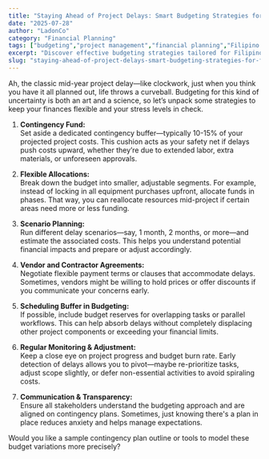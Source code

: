 ```yaml
---
title: "Staying Ahead of Project Delays: Smart Budgeting Strategies for Filipino Professionals"
date: "2025-07-28"
author: "LadonCo"
category: "Financial Planning"
tags: ["budgeting","project management","financial planning","Filipino professionals","contingency planning"]
excerpt: "Discover effective budgeting strategies tailored for Filipino professionals to navigate mid-year project delays gracefully and maintain financial stability. Empower your projects with flexibility and foresight."
slug: "staying-ahead-of-project-delays-smart-budgeting-strategies-for-filipino-professionals"
---
```


Ah, the classic mid-year project delay—like clockwork, just when you think you have it all planned out, life throws a curveball. Budgeting for this kind of uncertainty is both an art and a science, so let’s unpack some strategies to keep your finances flexible and your stress levels in check.

1. **Contingency Fund:**  
Set aside a dedicated contingency buffer—typically 10-15% of your projected project costs. This cushion acts as your safety net if delays push costs upward, whether they’re due to extended labor, extra materials, or unforeseen approvals.

2. **Flexible Allocations:**  
Break down the budget into smaller, adjustable segments. For example, instead of locking in all equipment purchases upfront, allocate funds in phases. That way, you can reallocate resources mid-project if certain areas need more or less funding.

3. **Scenario Planning:**  
Run different delay scenarios—say, 1 month, 2 months, or more—and estimate the associated costs. This helps you understand potential financial impacts and prepare or adjust accordingly.

4. **Vendor and Contractor Agreements:**  
Negotiate flexible payment terms or clauses that accommodate delays. Sometimes, vendors might be willing to hold prices or offer discounts if you communicate your concerns early.

5. **Scheduling Buffer in Budgeting:**  
If possible, include budget reserves for overlapping tasks or parallel workflows. This can help absorb delays without completely displacing other project components or exceeding your financial limits.

6. **Regular Monitoring & Adjustment:**  
Keep a close eye on project progress and budget burn rate. Early detection of delays allows you to pivot—maybe re-prioritize tasks, adjust scope slightly, or defer non-essential activities to avoid spiraling costs.

7. **Communication & Transparency:**  
Ensure all stakeholders understand the budgeting approach and are aligned on contingency plans. Sometimes, just knowing there's a plan in place reduces anxiety and helps manage expectations.

Would you like a sample contingency plan outline or tools to model these budget variations more precisely?
